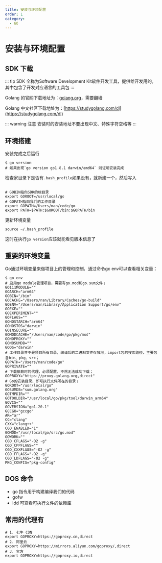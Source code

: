 ```yaml
---
title: 安装与环境配置
order: 1
category:
  - GO
---
```

# 安装与环境配置

## SDK 下载
::: tip SDK
 全称为Software Development Kit软件开发工具，提供给开发用的，其中包含了开发对应语言的工具包
:::

Golang 的官网下载地址为：[golang.org](golang.org)，需要翻墙

Golang 中文社区下载地址为：[https://studygolang.com/dl](https://studygolang.com/dl)

::: warning 注意 安装时的安装地址不要出现中文、特殊字符空格等
:::

## 环境搭建
安装完成之后运行
```shell
$ go version
# 如果出现`go version go1.8.1 darwin/amd64` 则证明安装完成
```
检查家目录下是否有`.bash_profile`如果没有，就新建一个，然后写入
```shell

# GOBIN指向SDK的根目录
export GOROOT=/usr/local/go
# GOPATH指向我们的工作目录
export GOPATH=/Users/nan/code/go
export PATH=$PATH:$GOROOT/bin:$GOPATH/bin
```
更新环境变量
```shell
source ~/.bash_profile
```
这时在执行`go version`应该就能看见版本信息了

## 重要的环境变量
Go通过环境变量来做项目上的管理和控制，通过命令go env可以查看相关变量：
```shell
$ go env
# 启用go module管理项目，需要有go.mod和go.sum文件；
GO111MODULE=""
GOARCH="arm64"
GOBIN="/bin"
GOCACHE="/Users/nan/Library/Caches/go-build"
GOENV="/Users/nan/Library/Application Support/go/env"
GOEXE=""
GOEXPERIMENT=""
GOFLAGS=""
GOHOSTARCH="arm64"
GOHOSTOS="darwin"
GOINSECURE=""
GOMODCACHE="/Users/nan/code/go/pkg/mod"
GONOPROXY=""
GONOSUMDB=""
GOOS="darwin"
# 工作目录并不是项目所有目录，编译后的二进制文件存放地，import包的搜索路径，主要包含bin、pkg、src；
GOPATH="/Users/nan/code/go"
GOPRIVATE=""
# 下载依赖时的代理，必须配置，不然无法成功下载；
GOPROXY="https://proxy.golang.org,direct"
# Go的安装目录，即可执行文件所在的目录；
GOROOT="/usr/local/go"
GOSUMDB="sum.golang.org"
GOTMPDIR=""
GOTOOLDIR="/usr/local/go/pkg/tool/darwin_arm64"
GOVCS=""
GOVERSION="go1.20.1"
GCCGO="gccgo"
AR="ar"
CC="clang"
CXX="clang++"
CGO_ENABLED="1"
GOMOD="/usr/local/go/src/go.mod"
GOWORK=""
CGO_CFLAGS="-O2 -g"
CGO_CPPFLAGS=""
CGO_CXXFLAGS="-O2 -g"
CGO_FFLAGS="-O2 -g"
CGO_LDFLAGS="-O2 -g"
PKG_CONFIG="pkg-config"
```

## DOS 命令
- go 指令用于构建编译我们的代码
- gofw
- ldd 可查看可执行文件的依赖库

## 常用的代理有
```shell
# 1. 七牛 CDN
export GOPROXY=https://goproxy.cn,direct
# 2. 阿里云
export GOPROXY=https://mirrors.aliyun.com/goproxy/,direct
# 3. 官方
export GOPROXY=https://goproxy.io,direct
```
